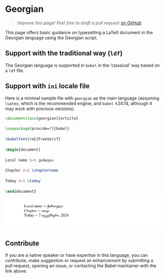# Georgian

<blockquote>
  <p><em>Improve this page! Feel free to draft a pull request <a href="https://github.com/latex3/babel/tree/docs/docs">on GitHub</a>.</em></p>
</blockquote>

This page offers basic guidance on typesetting a LaTeX document in the
Georgian language using the Georgian script.

## Support with the traditional way (`ldf`)

The Georgian language is supported in `babel` in the ‘classical’ way
based on a `ldf` file.

## Support with `ini` locale file

Here is a minimal sample file with `georgian` as the main language
(assuming `luatex`, which is the recommended engine, and `babel` ≥24.14,
although it may work with previous versions).

```tex
\documentclass[georgian]{article}

\usepackage[provide=*]{babel}

\babelfont{rm}{FreeSerif}

\begin{document}

Local name $=$ ქართული

Chapter $=$ \chaptername

Today $=$ \today

\end{document}
```

![](../media/locale-georgian.png)

## Contribute

If you are a native speaker or have expertise in this language, you can
contribute, make suggestion or request an enhancement by submitting a
pull request, opening an issue, or contacting the Babel maintainer with
the link above.
